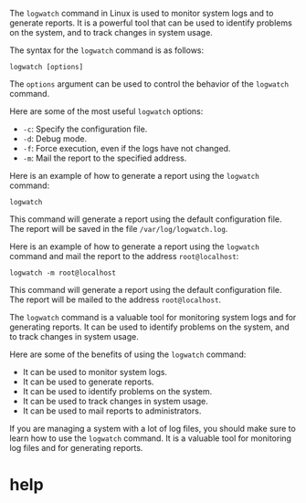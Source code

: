 The `logwatch` command in Linux is used to monitor system logs and to generate reports. It is a powerful tool that can be used to identify problems on the system, and to track changes in system usage.

The syntax for the `logwatch` command is as follows:

```
logwatch [options]
```

The `options` argument can be used to control the behavior of the `logwatch` command.

Here are some of the most useful `logwatch` options:

* `-c`: Specify the configuration file.
* `-d`: Debug mode.
* `-f`: Force execution, even if the logs have not changed.
* `-m`: Mail the report to the specified address.

Here is an example of how to generate a report using the `logwatch` command:

```
logwatch
```

This command will generate a report using the default configuration file. The report will be saved in the file `/var/log/logwatch.log`.

Here is an example of how to generate a report using the `logwatch` command and mail the report to the address `root@localhost`:

```
logwatch -m root@localhost
```

This command will generate a report using the default configuration file. The report will be mailed to the address `root@localhost`.

The `logwatch` command is a valuable tool for monitoring system logs and for generating reports. It can be used to identify problems on the system, and to track changes in system usage.

Here are some of the benefits of using the `logwatch` command:

* It can be used to monitor system logs.
* It can be used to generate reports.
* It can be used to identify problems on the system.
* It can be used to track changes in system usage.
* It can be used to mail reports to administrators.

If you are managing a system with a lot of log files, you should make sure to learn how to use the `logwatch` command. It is a valuable tool for monitoring log files and for generating reports.




# help 

```

```
